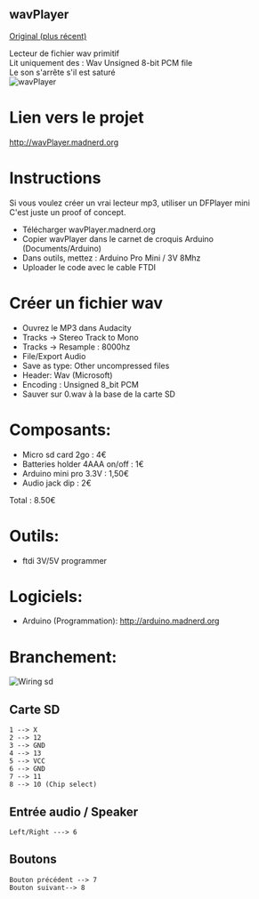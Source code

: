 wavPlayer
----------
[Original (plus récent)](https://github.com/pigetArduino/wavPlayer/blob/master/readme.md)

Lecteur de fichier wav primitif   
Lit uniquement des : Wav Unsigned 8-bit PCM file   
Le son s'arrête s'il est saturé   
![wavPlayer](https://github.com/pigetArduino/wavPlayer/blob/master/doc/wavPlayer.jpg)   

# Lien vers le projet
http://wavPlayer.madnerd.org

# Instructions
Si vous voulez créer un vrai lecteur mp3, utiliser un DFPlayer mini   
C'est juste un proof of concept.    

* Télécharger wavPlayer.madnerd.org
* Copier wavPlayer dans le carnet de croquis Arduino (Documents/Arduino)
* Dans outils, mettez : Arduino Pro Mini / 3V 8Mhz
* Uploader le code avec le cable FTDI

# Créer un fichier wav
* Ouvrez le MP3 dans Audacity
* Tracks -> Stereo Track to Mono
* Tracks -> Resample : 8000hz
* File/Export Audio
* Save as type: Other uncompressed files
* Header: Wav (Microsoft)
* Encoding : Unsigned 8_bit PCM
* Sauver sur 0.wav à la base de la carte SD

# Composants:
* Micro sd card 2go : 4€
* Batteries holder 4AAA on/off : 1€ 
* Arduino mini pro 3.3V : 1,50€
* Audio jack dip : 2€  

Total : 8.50€   

#  Outils:
 * ftdi 3V/5V programmer

# Logiciels:
  * Arduino (Programmation): http://arduino.madnerd.org

# Branchement:
![Wiring sd](https://github.com/pigetArduino/wavPlayer/blob/master/doc/sdcard_wiring.png)
##  Carte SD
```
1 --> X
2 --> 12
3 --> GND
4 --> 13
5 --> VCC
6 --> GND
7 --> 11
8 --> 10 (Chip select)
```
## Entrée audio / Speaker
```
Left/Right ---> 6
```

## Boutons
```
Bouton précédent --> 7
Bouton suivant--> 8
```

